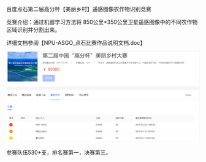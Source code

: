 百度点石第二届高分杯【美丽乡村】遥感图像农作物识别竞赛



竞赛介绍：通过机器学习方法将 850公里*350公里卫星遥感图像中的不同农作物区域识别并分割出来。

详细文档参阅【NPU-ASGO_点石比赛作品说明文档.doc】

![avatar](https://github.com/gao-ye/Competition/blob/master/baidu_gaofen-cup/pictures/Image%20055.png)

参赛队伍530+支，排名赛第一，决赛第三。
